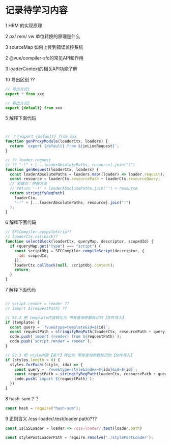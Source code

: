 # 记录待学习内容












1 HRM 的实现原理

2 px/ rem/ vw 单位转换的原理是什么

3 sourceMap 如何上传到错误监控系统



2 @vue/compiler-sfc的常见API和作用

3 loaderContext的相关API功能了解





10 导出区别 ??
```js
// 导出方式1
export * from xxx

// 导出方式2
export {default} from xxx
```





5 解释下面代码

```js


// ？？export {default} from xxx
function genProxyModule(loaderCtx, loaders) {
  return `export {default} from ${inLineRequest}`;
}

// ?? loader.request
// ?? "-!" + [...loaderAbsolutePaths, resource].join("!")
function genRequest(loaderCtx, loaders) {
  const loaderAbsolutePaths = loaders.map((loader) => loader.request);
  const resource = loaderCtx.resourcePath + loaderCtx.resourceQuery;
  // 易错点：拼接方法
  // return '-!' + loaderAbsolutePaths.join('') + resource
  return stringifyReqPath(
    loaderCtx,
    "-!" + [...loaderAbsolutePaths, resource].join("!")
  );
}
```


6 解释下面代码

```js
// SFCCompiler.compileScrip??
// loaderCtx.callback??
function selectBlock(loaderCtx, queryMap, descriptor, scopedId) {
  if (queryMap.get("type") === "script") {
    const scriptObj = SFCCompiler.compileScript(descriptor, {
      id: scopedId,
    });
    loaderCtx.callback(null, scriptObj.content);
    return;
  }
}
```

7 解释下面代码
```js

// script.render = render ??
// import ${requestPath} ??

// S2.2 把 template内容转化为 带有查询参数标识的【文件导入】
if (template) {
  const query = `?vue&type=template&id=${id}`;
  const requestPath = stringifyReqPath(loaderCtx, resourcePath + query);
  code.push(`import {render} from ${requestPath}`);
  code.push(`script.render = render`);
}

// S2.3 把 style内容【逐个】转化为 带有查询参数标识的【文件导入】
if (styles.length > 0) {
  styles.forEach((style, idx) => {
    const query = `?vue&type=style&index=${idx}&id=${id}`;
    const requestPath = stringifyReqPath(loaderCtx, resourcePath + query)
    code.push(`import ${requestPath}`);
  })
}
```


8 hash-sum？？

```js
const hash = require("hash-sum");

```

9 正则含义  /css-loader/.test(loader.path)???

```js
const isCSSLoader = loader => /css-loader/.test(loader.path)

const stylePostLoaderPath = require.resolve('./stylePostLoader');
```



